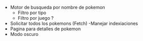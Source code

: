 - Motor de busqueda por nombre de pokemon
  - Filtro por tipo
  - Filtro por juego ?
- Solicitar todos los pokemons (Fetch)
  -Manejar indexiaciones
- Pagina para detalles de pokemon
- Modo oscuro
